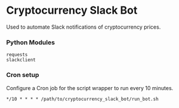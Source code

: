 # Cryptocurrency Slack Bot

Used to automate Slack notifications of cryptocurrency prices.

### Python Modules
```
requests
slackclient
```

### Cron setup

Configure a Cron job for the script wrapper to run every 10 minutes.

```
*/10 * * * * /path/to/cryptocurrency_slack_bot/run_bot.sh
```
